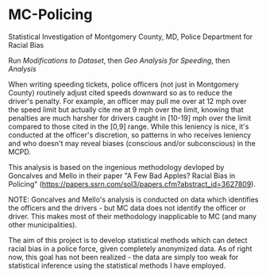 # MC-Policing
Statistical Investigation of Montgomery County, MD, Police Department for Racial Bias 

Run *Modifications to Dataset*, then *Geo Analysis for Speeding*, then *Analysis*

When writing speeding tickets, police officers (not just in Montgomery County) routinely adjust cited speeds downward so as to reduce the driver's penalty. For example, an officer may pull me over at 12 mph over the speed limit but actually cite me at 9 mph over the limit, knowing that penalties are much harsher for drivers caught in [10-19] mph over the limit compared to those cited in the [0,9] range. While this leniency is nice, it's conducted at the officer's discretion, so patterns in who receives leniency and who doesn't may reveal biases (conscious and/or subconscious) in the MCPD. 

This analysis is based on the ingenious methodology devloped by Goncalves and Mello in their paper "A Few Bad Apples? Racial Bias in Policing" (https://papers.ssrn.com/sol3/papers.cfm?abstract_id=3627809). 

NOTE: Goncalves and Mello's analysis is conducted on data which identifies the officers and the drivers - but MC data does not identify the officer or driver. This makes most of their methodology inapplicable to MC (and many other municipalities).

The aim of this project is to develop statistical methods which can detect racial bias in a police force, given completely anonymized data. As of right now, this goal has not been realized - the data are simply too weak for statistical inference using the statistical methods I have employed.
